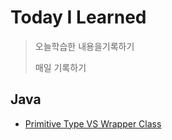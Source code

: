 # Today I Learned
> 오늘학습한 내용을기록하기
>
> 매일 기록하기

## Java
- [Primitive Type VS Wrapper Class](https://github.com/sangw00/TIL/blob/main/Java/Primitive%20Type%20VS%20Wrapper%20Class.md#%EC%B0%A8%EC%9D%B4%EC%A0%90)

